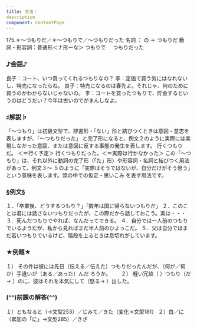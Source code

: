 ```yaml
---
title: 文法：
description
component: ContentPage
---
```



175.＊～つもりだ／＊～つもりで／～つもりだった
名詞 ： の ＋ つもりだ
動詞・形容詞：普通形＜ナ形ーな＞ つもりで
    つもりだった
### ♪会話♪
良子：コート、いつ買ってくれるつもりなの？
李：定価で買う気にはなれないし、特売になったらね。
良子：特売になるのは春先よ。それじゃ、何のために買うのかわからないじゃないの。
李：コートを買ったつもりで、貯金するというのはどうだい？今年は古いのでがまんしなよ。
### ♯解説♭
「～つもり」は初級文型で、辞書形・「ない」形と結びつくときは意図・意志を表しますが、「～つもりだった」 と完了形になると、例文２のように実際には実現しなかった意図、または意図に反する事態の発生を表します。
行くつもりだ。 ＜＝行く予定＞ 行くつもりだった。＜＝実際は行かなかった＞
この「～つもり」は、それ以外に動詞の完了形（「た」形）や形容詞・名詞と結びつく用法があって、例文３～ ５のように「実際はそうではないが、自分だけがそう思う」という意味を表します。頭の中での仮定・思いこみ を表す用法です。
### §例文§
１．「卒業後、どうするつもり？」「数年は国に帰らないつもりだ」
２．このことは君には話さないつもりだったが、この際だから話しておこう。実は・・・
３．死んだつもりでやれば、なんだってできる。
４．自分では一人前のつもりでいるようだが、私から見ればまだ半人前のひよっこだ。
５．父は自分ではまだ若いつもりでいるけど、階段を上るときは息切れがしています。
### ★例題★
１） その件は彼には先日（伝える／伝えた）つもりだったんだが、（何が／何か）手違いが（ある／あった）んだ
ろうか。      
２） 軽い冗談（ ）つもり（だ→ ）のに、彼はそれを本気にして（怒る→ ）出した。
### (^^)前課の解答(^^)
１）ともなると（→文型253）／じみて／きた（変化→文型181）
２）白／に（累加の「に」→文型285）／きざ
